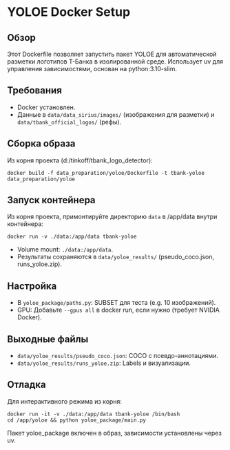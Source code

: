 # YOLOE Docker Setup

## Обзор

Этот Dockerfile позволяет запустить пакет YOLOE для автоматической разметки логотипов Т-Банка в изолированной среде. Использует uv для управления зависимостями, основан на python:3.10-slim.

## Требования

- Docker установлен.
- Данные в `data/data_sirius/images/` (изображения для разметки) и `data/tbank_official_logos/` (рефы).

## Сборка образа

Из корня проекта (d:/tinkoff/tbank_logo_detector):

```
docker build -f data_preparation/yoloe/Dockerfile -t tbank-yoloe data_preparation/yoloe
```

## Запуск контейнера

Из корня проекта, примонтируйте директорию `data` в /app/data внутри контейнера:

```
docker run -v ./data:/app/data tbank-yoloe
```

- Volume mount: `./data:/app/data`.
- Результаты сохраняются в `data/yoloe_results/` (pseudo_coco.json, runs_yoloe.zip).

## Настройка

- В `yoloe_package/paths.py`: SUBSET для теста (e.g. 10 изображений).
- GPU: Добавьте `--gpus all` в docker run, если нужно (требует NVIDIA Docker).

## Выходные файлы

- `data/yoloe_results/pseudo_coco.json`: COCO с псевдо-аннотациями.
- `data/yoloe_results/runs_yoloe.zip`: Labels и визуализации.

## Отладка

Для интерактивного режима из корня:

```
docker run -it -v ./data:/app/data tbank-yoloe /bin/bash
cd /app/yoloe && python yoloe_package/main.py
```

Пакет yoloe_package включен в образ, зависимости установлены через uv.